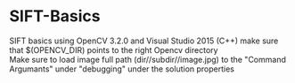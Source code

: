 # SIFT-Basics
SIFT basics using OpenCV 3.2.0 and Visual Studio 2015 (C++)     make sure that $(OPENCV_DIR) points to the right Opencv directory     
Make sure to load image full path (dir//subdir//image.jpg) to the "Command Argumants" under "debugging" under the solution properties     
